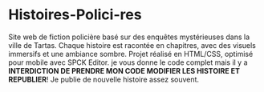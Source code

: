 # Histoires-Polici-res
Site web de fiction policière basé sur des enquêtes mystérieuses dans la ville de Tartas. Chaque histoire est racontée en chapitres, avec des visuels immersifs et une ambiance sombre.   Projet réalisé en HTML/CSS, optimisé pour mobile avec SPCK Editor. je vous donne le code complet mais il y a **INTERDICTION DE PRENDRE MON CODE MODIFIER LES HISTOIRE ET REPUBLIER**! Je publie de nouvelle histoire assez souvent.
